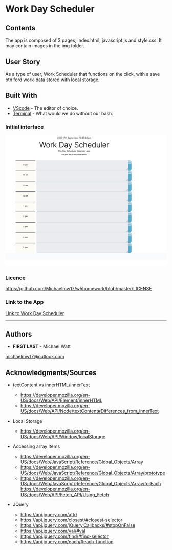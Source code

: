 # Work Day Scheduler
## Contents

  The app is composed of 3 pages, index.html, javascript.js and style.css. It may contain images in the img folder.

## User Story

  As a type of user, Work Scheduler that functions on the click, with a save btn ford work-data stored with local storage.

## Built With

- [VScode](https://code.visualstudio.com/) - The editor of choice.
- [Terminal](https:///) - What would we do without our bash.

### Initial interface

<img src="./assest/w5homework.png">

### Licence

https://github.com/Michaelmw17/w5homework/blob/master/LICENSE

### Link to the App

<a href="https://michaelmw17.github.io/Work-Scheduler/">LInk to Work Day Scheduler </a>

<hr>

## Authors

- **FIRST LAST** -
  Michael Watt

michaelmw17@outlook.com

## Acknowledgments/Sources

- textContent vs innerHTML/innerText

  - https://developer.mozilla.org/en-US/docs/Web/API/Element/innerHTML
  - https://developer.mozilla.org/en-US/docs/Web/API/Node/textContent#Differences_from_innerText

- Local Storage

  - https://developer.mozilla.org/en-US/docs/Web/API/Window/localStorage

- Accessing array items

  - https://developer.mozilla.org/en-US/docs/Web/JavaScript/Reference/Global_Objects/Array
  - https://developer.mozilla.org/en-US/docs/Web/JavaScript/Reference/Global_Objects/Array/prototype
  - https://developer.mozilla.org/en-US/docs/Web/JavaScript/Reference/Global_Objects/Array/forEach
    https://developer.mozilla.org/en-US/docs/Web/API/Fetch_API/Using_Fetch

- JQuery

  - https://api.jquery.com/attr/
  - https://api.jquery.com/closest/#closest-selector
  - https://api.jquery.com/jQuery.Callbacks/#stopOnFalse
  - https://api.jquery.com/val/#val
  - https://api.jquery.com/find/#find-selector
  - https://api.jquery.com/each/#each-function
